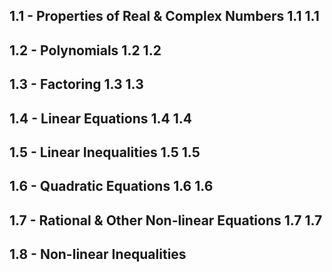 ## 1.1 - Properties of Real & Complex Numbers	1.1	1.1

## 1.2 - Polynomials	1.2	1.2

## 1.3 - Factoring	1.3	1.3

## 1.4 - Linear Equations	1.4	1.4

## 1.5 - Linear Inequalities	1.5	1.5

## 1.6 - Quadratic Equations	1.6	1.6

## 1.7 - Rational & Other Non-linear Equations	1.7	1.7

## 1.8 - Non-linear Inequalities